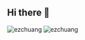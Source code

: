## Hi there 👋

<!--
**ezchuang/ezchuang** is a ✨ _special_ ✨ repository because its `README.md` (this file) appears on your GitHub profile.

Here are some ideas to get you started:

- 🔭 I’m currently working on ...
- 🌱 I’m currently learning ...
- 👯 I’m looking to collaborate on ...
- 🤔 I’m looking for help with ...
- 💬 Ask me about ...
- 📫 How to reach me: ...
- 😄 Pronouns: ...
- ⚡ Fun fact: ...
-->

<div style="deplay:flex">
<img src="https://github-readme-stats.vercel.app/api?username=ezchuang&theme=gruvbox&layout=compact" alt="ezchuang" />
<img src="https://github-readme-stats.vercel.app/api/top-langs/?username=ezchuang&theme=gruvbox&layout=compact" alt="ezchuang" />
<!-- <img src="https://leetcard.jacoblin.cool/Karma14" alt="ezchuang-leetcode" /> -->
</div>

